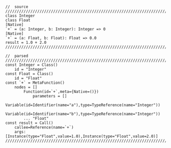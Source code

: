 
    //  source  /////////////////////////////////////////////////////////////////////////
    class Integer
    class Float
    [Native]
    `+` = (a: Integer, b: Integer): Integer => 0
    [Native]
    `+` = (a: Float, b: Float): Float => 0.0
    result = 1.0 + 2.0
    /////////////////////////////////////////////////////////////////////////////////////

    //  parsed  /////////////////////////////////////////////////////////////////////////
    const Integer = Class()
        id = "Integer"
    const Float = Class()
        id = "Float"
    const `+` = MetaFunction()
        nodes = []
            Function(id=`+`,meta={Native=()})
                parameters = []
                    Variable(id=Identifier(name="a"),type=TypeReference(name="Integer"))
                    Variable(id=Identifier(name="b"),type=TypeReference(name="Integer"))
            ... "Float"
    const result = Call()
        callee=Reference(name=`+`)
        args: [Instance(type="Float",value=1.0),Instance(type="Float",value=2.0)]
    /////////////////////////////////////////////////////////////////////////////////////

